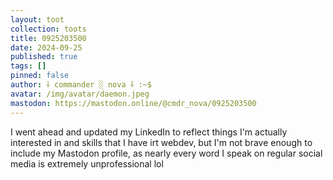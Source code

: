 ```yaml
---
layout: toot
collection: toots
title: 0925203500
date: 2024-09-25
published: true
tags: []
pinned: false
author: ⸸ commander ░ nova ⸸ :~$
avatar: /img/avatar/daemon.jpeg
mastodon: https://mastodon.online/@cmdr_nova/0925203500
---
```


I went ahead and updated my LinkedIn to reflect things I'm actually interested in and skills that I have irt webdev, but I'm not brave enough to include my Mastodon profile, as nearly every word I speak on regular social media is extremely unprofessional lol
